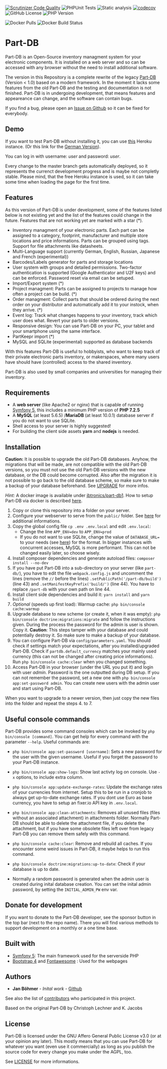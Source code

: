 [![Scrutinizer Code Quality](https://scrutinizer-ci.com/g/Part-DB/Part-DB-symfony/badges/quality-score.png?b=master)](https://scrutinizer-ci.com/g/Part-DB/Part-DB-symfony/?branch=master)
![PHPUnit Tests](https://github.com/Part-DB/Part-DB-symfony/workflows/PHPUnit%20Tests/badge.svg)
![Static analysis](https://github.com/Part-DB/Part-DB-symfony/workflows/Static%20analysis/badge.svg)
[![codecov](https://codecov.io/gh/Part-DB/Part-DB-symfony/branch/master/graph/badge.svg)](https://codecov.io/gh/Part-DB/Part-DB-symfony)
![GitHub License](https://img.shields.io/github/license/Part-DB/Part-DB-symfony)
![PHP Version](https://img.shields.io/badge/PHP-%3E%3D%207.2-green)

![Docker Pulls](https://img.shields.io/docker/pulls/jbtronics/part-db1)
![Docker Build Status](https://github.com/Part-DB/Part-DB-symfony/workflows/Docker%20Image%20Build/badge.svg)

# Part-DB
Part-DB is an Open-Source inventory managment system for your electronic components.
It is installed on a web server and so can be accessed with any browser without the need to install additional software.

The version in this Repository is a complete rewrite of the legacy [Part-DB](https://github.com/Part-DB/Part-DB) (Version < 1.0) based on a modern framework.
In the moment it lacks some features from the old Part-DB and the testing and documentation is not finished.
Part-DB is in undergoing development, that means features and appeareance can change, and the software can contain bugs.

If you find a bug, please open an [Issue on Github](https://github.com/Part-DB/Part-DB-symfony/issues) so it can be fixed for everybody.

## Demo
If you want to test Part-DB without installing it, you can use [this](https://part-db.herokuapp.com) Heroku instance. 
(Or this link for the [German Version](https://part-db.herokuapp.com/de/)). 

You can log in with username: *user* and password: *user*.

Every change to the master branch gets automatically deployed, so it represents the currenct development progress and is
maybe not completly stable. Please mind, that the free Heroku instance is used, so it can take some time when loading the page
for the first time.

## Features
As this version of Part-DB is under development, some of the features listed below is not existing yet and the
list of the features could change in the future. Features that are not working yet are marked with a star (*).

* Inventory managment of your electronic parts. Each part can be assigned to a category, footprint, manufacturer 
and multiple store locations and price informations. Parts can be grouped using tags. Support for file attachments like datasheets. 
* Multi-Language support (currently German, English, Russian, Japanese and French (experimental))
* Barcodes/Labels generator for parts and storage locations
* User system with groups and detailed permissions. 
Two-factor authentication is supported (Google Authenticator and U2F keys) and can be enforced. Password reset via email can be setuped.
* Import/Export system (*)
* Project managment: Parts can be assigned to projects to manage how often a project can be build. (*)
* Order managment: Collect parts that should be ordered during the next order on your distributor and automatically add
it to your instock, when they arrive. (*)
* Event log: Track what changes happens to your inventory, track which user does what. Revert your parts to older versions.
* Responsive design: You can use Part-DB on your PC, your tablet and your smartphone using the same interface.
* PartKeepr import (*)
* MySQL and SQLite (experimental) supported as database backends

With this features Part-DB is useful to hobbyists, who want to keep track of their private electronic parts inventory,
or makerspaces, where many users have should have (controlled) access to the shared inventory.

Part-DB is also used by small companies and universities for managing their inventory.

## Requirements
 * A **web server** (like Apache2 or nginx) that is capable of running [Symfony 5](https://symfony.com/doc/current/reference/requirements.html),
 this includes a minimum PHP version of **PHP 7.2.5**
 * A **MySQL** (at least 5.6.5) /**MariaDB** (at least 10.0.1) database server if you do not want to use SQLite.
 * Shell access to your server is highly suggested!
 * For building the client side assets **yarn** and **nodejs** is needed.
 
## Installation
**Caution:** It is possible to upgrade the old Part-DB databases. 
Anyhow, the migrations that will be made, are not compatible with the old Part-DB versions, so you must not use the old Part-DB versions with the new database, or the DB could become corrupted. 
Also after the migration it is not possible to go back to the old database scheme, so make sure to make a backup of your database beforehand.
See [UPGRADE](UPGRADE.md) for more infos.

*Hint:* A docker image is available under [jbtronics/part-db1](https://hub.docker.com/r/jbtronics/part-db1). How to setup Part-DB via docker is described [here](https://github.com/Part-DB/Part-DB-symfony/blob/master/docs/docker/docker-install.md).

1. Copy or clone this repository into a folder on your server.
2. Configure your webserver to serve from the `public/` folder. See [here](https://symfony.com/doc/current/setup/web_server_configuration.html)
for additional informations.
3. Copy the global config file `cp .env .env.local` and edit `.env.local`:
    * Change the line `APP_ENV=dev` to `APP_ENV=prod`
    * If you do not want to use SQLite, change the value of `DATABASE_URL=` to your needs (see [here](http://docs.doctrine-project.org/projects/doctrine-dbal/en/latest/reference/configuration.html#connecting-using-a-url)) for the format.
      In bigger instances with concurrent accesses, MySQL is more performant. This can not be changed easily later, so choose wisely.
4. Install composer dependencies and generate autoload files: `composer install --no-dev`
5. If you have put Part-DB into a sub-directory on your server (like `part-db/`), you have to edit the file 
`webpack.config.js` and uncomment the lines (remove the `//` before the lines) `.setPublicPath('/part-db/build')` (line 43) and
 `.setManifestKeyPrefix('build/')` (line 44). You have to replace `/part-db` with your own path on line 44.
6. Install client side dependencies and build it: `yarn install` and `yarn build`
7. _Optional_ (speeds up first load): Warmup cache: `php bin/console cache:warmup`
8. Upgrade database to new scheme (or create it, when it was empty): `php bin/console doctrine:migrations:migrate` and follow the instructions given. During the process the password for the admin is user is shown. Copy it. **Caution**: This steps tamper with your database and could potentially destroy it. So make sure to make a backup of your database.
9. You can configure Part-DB via `config/parameters.yaml`. You should check if settings match your expectations, after you installed/upgraded Part-DB. Check if `partdb.default_currency` matches your mainly used currency (this can not be changed after creating price informations). 
   Run `php bin/console cache:clear` when you changed something.
10. Access Part-DB in your browser (under the URL you put it) and login with user *admin*. Password is the one outputted during DB setup.
   If you can not remember the password, set a new one with `php bin/console app:set-password admin`. You can create new users with the admin user and start using Part-DB.

When you want to upgrade to a newer version, then just copy the new files into the folder
and repeat the steps 4. to 7.

## Useful console commands
Part-DB provides some command consoles which can be invoked by `php bin/console [command]`. You can get help for every command with the parameter `--help`.
Useful commands are:
* `php bin/console app:set-password [username]`: Sets a new password for the user with the given username. Useful if you forget the password to your Part-DB instance.
* `php bin/console app:show-logs`: Show last activty log on console. Use `-x` options, to include extra column.
* `php bin/console app:update-exchange-rates`: Update the exchange rates of your currencies from internet. Setup this to be run in a cronjob to always get up-to-date exchange rates.
 If you dont use Euro as base currency, you have to setup an fixer.io API key in `.env.local`.
* `php bin/console app:clean-attachments`: Removes all unused files (files without an associated attachment) in attachments folder. 
Normally Part-DB should be able to delete the attachment file, if you delete the attachment, but if you have some obsolete files left over from legacy Part-DB you can remove them safely with this command.
* `php bin/console cache:clear`: Remove and rebuild all caches. If you encounter some weird issues in Part-DB, it maybe helps to run this command.
* `php bin/console doctrine:migrations:up-to-date`: Check if your database is up to date.

* Normally a random password is generated when the admin user is created during inital database creation.
You can set the inital admin password, by setting the `INITIAL_ADMIN_PW` env var.
## Donate for development
If you want to donate to the Part-DB developer, see the sponsor button in the top bar (next to the repo name).
There you will find various methods to support development on a monthly or a one time base.

## Built with
* [Symfony 5](https://symfony.com/): The main framework used for the serverside PHP
* [Bootstrap 4](https://getbootstrap.com/) and [Fontawesome](https://fontawesome.com/) : Used for the webpages

## Authors
* **Jan Böhmer** - *Inital work* - [Github](https://github.com/jbtronics/)

See also the list of [contributors](https://github.com/Part-DB/Part-DB-symfony/graphs/contributors) who participated in this project.

Based on the original Part-DB by Christoph Lechner and K. Jacobs

## License
Part-DB is licensed under the GNU Affero General Public License v3.0 (or at your opinion any later).
This mostly means that you can use Part-DB for whatever you want (even use it commercially)
as long as you publish the source code for every change you make under the AGPL, too.

See [LICENSE](https://github.com/Part-DB/Part-DB-symfony/blob/master/LICENSE) for more informations.
